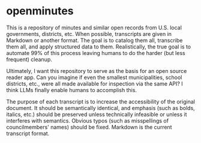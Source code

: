 # openminutes

This is a repository of minutes and similar open records from U.S. local governments, districts, etc. When possible, transcripts are given in Markdown or another format. The goal is to catalog them all, transcribe them all, and apply structured data to them. Realistically, the true goal is to automate 99% of this process leaving humans to do the harder (but less frequent) cleanup.

Ultimately, I want this repository to serve as the basis for an open source reader app. Can you imagine if even the smallest municipalities, school districts, etc., were all made available for inspection via the same API? I think LLMs finally enable humans to accomplish this.

The purpose of each transcript is to increase the accessibility of the original document. It should be semantically identical, and emphasis (such as bolds, italics, etc.) should be preserved unless technically infeasible or unless it interferes with semantics. Obvious typos (such as misspellings of councilmembers' names) should be fixed. Markdown is the current transcript format.
